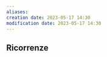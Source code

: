 ```yaml
---
aliases: 
creation date: 2023-05-17 14:30
modification date: 2023-05-17 14:30
---
```


## Ricorrenze